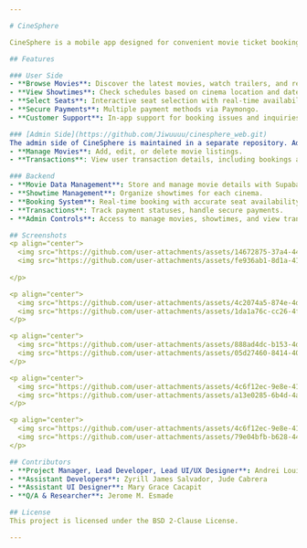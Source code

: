 ```yaml
---

# CineSphere

CineSphere is a mobile app designed for convenient movie ticket booking, allowing users to browse movies, view showtimes, select seats, and make secure payments. The app streamlines the booking process, delivering real-time updates and enhancing the movie-going experience.

## Features

### User Side
- **Browse Movies**: Discover the latest movies, watch trailers, and read descriptions.
- **View Showtimes**: Check schedules based on cinema location and date.
- **Select Seats**: Interactive seat selection with real-time availability.
- **Secure Payments**: Multiple payment methods via Paymongo.
- **Customer Support**: In-app support for booking issues and inquiries.

### [Admin Side](https://github.com/Jiwuuuu/cinesphere_web.git)
The admin side of CineSphere is maintained in a separate repository. Admins can:
- **Manage Movies**: Add, edit, or delete movie listings.
- **Transactions**: View user transaction details, including bookings and payments.

### Backend
- **Movie Data Management**: Store and manage movie details with Supabase.
- **Showtime Management**: Organize showtimes for each cinema.
- **Booking System**: Real-time booking with accurate seat availability.
- **Transactions**: Track payment statuses, handle secure payments.
- **Admin Controls**: Access to manage movies, showtimes, and view transactions.

## Screenshots
<p align="center">
  <img src="https://github.com/user-attachments/assets/14672875-37a4-4413-930e-637cc1c72967" alt="Screen"/>
  <img src="https://github.com/user-attachments/assets/fe936ab1-8d1a-41ee-8dd5-1781c86ae7b7" alt="Screen"/>
  
</p>

<p align="center">
  <img src="https://github.com/user-attachments/assets/4c2074a5-874e-4d78-800a-86769a516768" alt="Screen"/>
  <img src="https://github.com/user-attachments/assets/1da1a76c-cc26-4f62-83a0-8cf6cc7ed25b" alt="Screen"/>
</p>

<p align="center">
  <img src="https://github.com/user-attachments/assets/888ad4dc-b153-4dcb-91f7-b7bfdd3683d6" alt="Screen"/>
  <img src="https://github.com/user-attachments/assets/05d27460-8414-4056-9a3a-cdda0666fc2c" alt="Screen"/>
</p>

<p align="center">
  <img src="https://github.com/user-attachments/assets/4c6f12ec-9e8e-41de-9282-666b31c6b986" alt="Screen"/>
  <img src="https://github.com/user-attachments/assets/a13e0285-6b4d-4ae4-b49d-0c1c9f47dde6" alt="Screen"/>
</p>

<p align="center">
  <img src="https://github.com/user-attachments/assets/4c6f12ec-9e8e-41de-9282-666b31c6b986" alt="Screen"/>
  <img src="https://github.com/user-attachments/assets/79e04bfb-b628-446b-8f49-1ebd21e45c59" alt="Screen"/>
</p>

## Contributors
- **Project Manager, Lead Developer, Lead UI/UX Designer**: Andrei Louise Amrinto
- **Assistant Developers**: Zyrill James Salvador, Jude Cabrera
- **Assistant UI Designer**: Mary Grace Cacapit
- **Q/A & Researcher**: Jerome M. Esmade

## License
This project is licensed under the BSD 2-Clause License.

---
```

